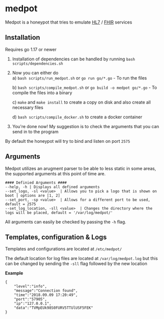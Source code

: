 # medpot
Medpot is a honeypot that tries to emulate [HL7](https://en.wikipedia.org/wiki/Health_Level_7) / [FHIR](https://en.wikipedia.org/wiki/Fast_Healthcare_Interoperability_Resources) services



## Installation
Requires go 1.17 or newer

1. Installation of dependencies can be handled by running `bash scripts/dependencies.sh`
2. Now you can either do<br/>
    a) `bash scripts/run_medpot.sh` or `go run go/*.go` - To run the files<br/>
    
    b) `bash scripts/compile_medpot.sh` or  `go build -o medpot go/*.go` - To compile the files into a binary<br/>
    
    c) `make` and `make install` to create a copy on disk and also create all necessary files<br/>
   
    d) `bash scripts/compile_docker.sh` to create a docker container
3. You're done now! My suggestion is to check the arguments that you can send in to the program

By default the honeypot will try to bind and listen on port `2575`

## Arguments
Medpot utilizes an arugment parser to be able to less static in some areas, the supported arguments at this point of time are.<br>
```
#### Definied Arguments ####
--help, -h | Displays all defined arguments
--set_logo, -sl <value>  | Allows you to pick a logo that is shown on boot | options are [1, 2]
--set_port, -sp <value>  | Allows for a different port to be used, default = 2575
--set_log_location, -sll <value>  | Changes the directory where the logs will be placed, default = '/var/log/medpot/'
```

All arguments can easily be checked by passing the `-h` flag.

## Templates, configuration & Logs
Templates and configurations are located at `/etc/medpot/`

The default location for log files are located at `/var/log/medpot.log` but this can be changed by sending the `-sll` flag followed by the new location

<b>Example</b>
```
{
    "level":"info",
    "message":"Connection found",
    "time":"2018.09.09 17:20:49",
    "port":"57905",
    "ip":"127.0.0.1",
    "data":"TVMpEUk98S0FURV5TTUlUSF5FEK"
}
```
